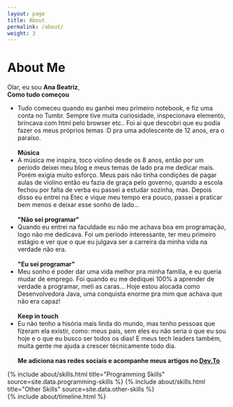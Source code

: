 ```yaml
---
layout: page
title: About
permalink: /about/
weight: 3
---
```


# **About Me**

Olar, eu sou **Ana Beatriz**,<br>
**Como tudo começou** <br>
- Tudo comeceu quando eu ganhei meu primeiro notebook, e fiz uma conta no Tumbr. Sempre tive muita curiosidade, inspecionava elemento, brincava com html pelo browser etc.. Foi ai que descobri que eu podia fazer os meus próprios temas :D pra uma adolescente de 12 anos, era o paraíso.<br><br>
**Música** <br>
- A música me inspira, toco violino desde os 8 anos, então por um período deixei meu blog e meus temas de lado pra me dedicar mais. Porém exigia muito esforço. Meus pais não tinha condições de pagar aulas de violino então eu fazia de graça pelo governo, quando a escola fechou por falta de verba eu passei a estudar sozinha, mas. Depois disso eu entrei na Etec e vique meu tempo era pouco, passei a praticar bem menos e deixar esse sonho de lado...<br><br>
**"Não sei programar"** <br>
- Quando eu entrei na faculdade eu não me achava boa em programação, logo não me dedicava. Foi um período interessante, ter meu primeiro estágio e ver que o que eu julgava ser a carreira da minha vida na verdade não era.<br><br>
**"Eu sei programar"** <br>
- Meu sonho é poder dar uma vida melhor pra minha família, e eu queria mudar de emprego. Foi quando eu me dediquei 100% a aprender de verdade a programar, meti as caras... Hoje estou alocada como Desenvolvedora Java, uma conquista enorme pra mim que achava que não era capaz!<br><br>
**Keep in touch** <br>
- Eu não tenho a hisória mais linda do mundo, mas tenho pessoas que fizeram ela existir, como: meus pais, sem eles eu não seria o que eu sou hoje e o que eu busco ser todos os dias! E meus tech leaders também, muita gente me ajuda a crescer técnicamente todo dia.<br><br>
**Me adiciona nas redes sociais e acompanhe meus artigos no [Dev.To](https://dev.to/anabneri_8)**

<div class="row">
{% include about/skills.html title="Programming Skills" source=site.data.programming-skills %}
{% include about/skills.html title="Other Skills" source=site.data.other-skills %}
</div>

<div class="row">
{% include about/timeline.html %}
</div>